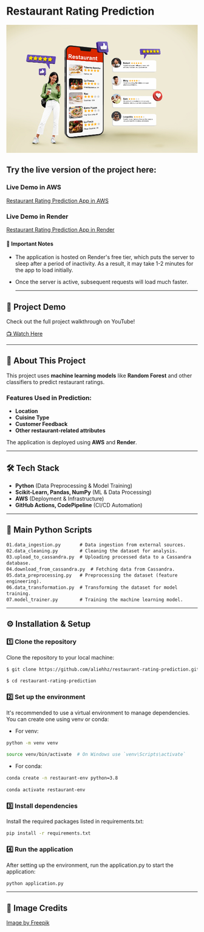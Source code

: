 # Restaurant Rating Prediction

![Alt Text](https://raw.githubusercontent.com/Alieh-hz/Restaurant_Rating_Prediction/main/static/images/img1.jpg)

## Try the live version of the project here:

### Live Demo in AWS
[Restaurant Rating Prediction App in AWS](http://restaurantratingprediction-env.eba-mgzctncn.us-east-1.elasticbeanstalk.com/)

### Live Demo in Render
[Restaurant Rating Prediction App in Render](https://restaurant-rating-prediction-yw9u.onrender.com)

#### 📌 Important Notes
- The application is hosted on Render's free tier, which puts the server to sleep after a period of inactivity. As a result, it may take 1-2 minutes for the app to load initially.
- Once the server is active, subsequent requests will load much faster.

  ---

## 🎥 Project Demo  
Check out the full project walkthrough on YouTube!  

[📺 Watch Here](https://www.youtube.com/watch?v=70gQHPDUDuE)  

---

## 📂 About This Project
This project uses **machine learning models** like **Random Forest** and other classifiers to predict restaurant ratings.  
### **Features Used in Prediction:**  
- **Location**  
- **Cuisine Type**  
- **Customer Feedback**  
- **Other restaurant-related attributes**  

The application is deployed using **AWS** and **Render**.

---

## 🛠️ Tech Stack  
- **Python** (Data Preprocessing & Model Training)  
- **Scikit-Learn, Pandas, NumPy** (ML & Data Processing)  
- **AWS** (Deployment & Infrastructure)  
- **GitHub Actions, CodePipeline** (CI/CD Automation)  


---

## 📜 Main Python Scripts  
```plaintext
01.data_ingestion.py       # Data ingestion from external sources.
02.data_cleaning.py        # Cleaning the dataset for analysis.
03.upload_to_cassandra.py  # Uploading processed data to a Cassandra database.
04.download_from_cassandra.py  # Fetching data from Cassandra.
05.data_preprocessing.py   # Preprocessing the dataset (feature engineering).
06.data_transformation.py  # Transforming the dataset for model training.
07.model_trainer.py        # Training the machine learning model.
```
---
  
## ⚙️ Installation & Setup  

### 1️⃣ Clone the repository
Clone the repository to your local machine:

```bash
$ git clone https://github.com/aliehhz/restaurant-rating-prediction.git
```
```bash
$ cd restaurant-rating-prediction
```

### 2️⃣ Set up the environment
It's recommended to use a virtual environment to manage dependencies. You can create one using venv or conda:

- For venv:
```bash
python -m venv venv
```
```bash
source venv/bin/activate  # On Windows use `venv\Scripts\activate`
```

- For conda:
```bash
conda create -n restaurant-env python=3.8
```
```bash
conda activate restaurant-env
```

### 3️⃣ Install dependencies
Install the required packages listed in requirements.txt:
```bash
pip install -r requirements.txt
```

### 4️⃣ Run the application
After setting up the environment, run the application.py to start the application:
```bash
python application.py
```
--- 

## 📸 Image Credits  
[Image by Freepik](https://www.freepik.com/free-photo/full-shot-smiley-woman-with-smartphone_26006350.htm#fromView=image_search_similar&page=1&position=7&uuid=1e193df9-3eea-43a0-b8b8-f842849831c8&new_detail=true)



